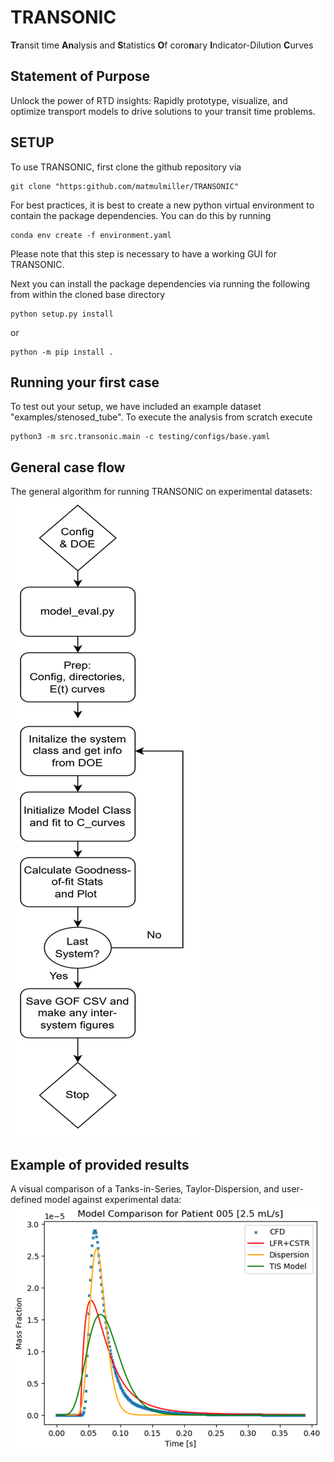# TRANSONIC
**Tr**ansit time **An**alysis and **S**tatistics **O**f coro**n**ary **I**ndicator-Dilution **C**urves

## Statement of Purpose

Unlock the power of RTD insights: Rapidly prototype, visualize, and optimize transport models to drive solutions to your transit time problems.

## SETUP

To use TRANSONIC, first clone the github repository via
```
git clone "https:github.com/matmulmiller/TRANSONIC"
```
For best practices, it is best to create a new python virtual environment to contain the package dependencies. You can do this by running 

```
conda env create -f environment.yaml
```

Please note that this step is necessary to have a working GUI for TRANSONIC.

Next you can install the package dependencies via running the following from within the cloned base directory

```
python setup.py install
```
or

```
python -m pip install .
```

## Running your first case

To test out your setup, we have included an example dataset "examples/stenosed_tube". To execute the analysis from scratch execute

```
python3 -m src.transonic.main -c testing/configs/base.yaml
```

## General case flow
The general algorithm for running TRANSONIC on experimental datasets: 
![alt text](imgs/image.png)

## Example of provided results

A visual comparison of a Tanks-in-Series, Taylor-Dispersion, and user-defined model against experimental data:
 ![alt text](imgs/image-1.png)
